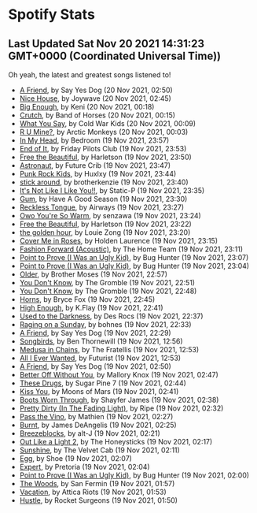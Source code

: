 
# Spotify Stats
## Last Updated Sat Nov 20 2021 14:31:23 GMT+0000 (Coordinated Universal Time))

Oh yeah, the latest and greatest songs listened to!

- [A Friend](https://www.last.fm/music/Say+Yes+Dog/_/A+Friend), by Say Yes Dog (20 Nov 2021, 02:50)
- [Nice House](https://www.last.fm/music/Joywave/_/Nice+House), by Joywave (20 Nov 2021, 02:45)
- [Big Enough](https://www.last.fm/music/Keni/_/Big+Enough), by Keni (20 Nov 2021, 00:18)
- [Crutch](https://www.last.fm/music/Band+of+Horses/_/Crutch), by Band of Horses (20 Nov 2021, 00:15)
- [What You Say](https://www.last.fm/music/Cold+War+Kids/_/What+You+Say), by Cold War Kids (20 Nov 2021, 00:09)
- [R U Mine?](https://www.last.fm/music/Arctic+Monkeys/_/R+U+Mine%3F), by Arctic Monkeys (20 Nov 2021, 00:03)
- [In My Head](https://www.last.fm/music/Bedroom/_/In+My+Head), by Bedroom (19 Nov 2021, 23:57)
- [End of It](https://www.last.fm/music/Friday+Pilots+Club/_/End+of+It), by Friday Pilots Club (19 Nov 2021, 23:53)
- [Free the Beautiful](https://www.last.fm/music/Harletson/_/Free+the+Beautiful), by Harletson (19 Nov 2021, 23:50)
- [Astronaut](https://www.last.fm/music/Future+Crib/_/Astronaut), by Future Crib (19 Nov 2021, 23:47)
- [Punk Rock Kids](https://www.last.fm/music/Huxlxy/_/Punk+Rock+Kids), by Huxlxy (19 Nov 2021, 23:44)
- [stick around](https://www.last.fm/music/brotherkenzie/_/stick+around), by brotherkenzie (19 Nov 2021, 23:40)
- [It's Not Like I Like You!!](https://www.last.fm/music/Static-P/_/It%27s+Not+Like+I+Like+You!!), by Static-P (19 Nov 2021, 23:35)
- [Gum](https://www.last.fm/music/Have+A+Good+Season/_/Gum), by Have A Good Season (19 Nov 2021, 23:30)
- [Reckless Tongue](https://www.last.fm/music/Airways/_/Reckless+Tongue), by Airways (19 Nov 2021, 23:27)
- [Owo You're So Warm](https://www.last.fm/music/senzawa/_/Owo+You%27re+So+Warm), by senzawa (19 Nov 2021, 23:24)
- [Free the Beautiful](https://www.last.fm/music/Harletson/_/Free+the+Beautiful), by Harletson (19 Nov 2021, 23:22)
- [the golden hour](https://www.last.fm/music/Louie+Zong/_/the+golden+hour), by Louie Zong (19 Nov 2021, 23:20)
- [Cover Me in Roses](https://www.last.fm/music/Holden+Laurence/_/Cover+Me+in+Roses), by Holden Laurence (19 Nov 2021, 23:15)
- [Fashion Forward (Acoustic)](https://www.last.fm/music/The+Home+Team/_/Fashion+Forward+(Acoustic)), by The Home Team (19 Nov 2021, 23:11)
- [Point to Prove (I Was an Ugly Kid)](https://www.last.fm/music/Bug+Hunter/_/Point+to+Prove+(I+Was+an+Ugly+Kid)), by Bug Hunter (19 Nov 2021, 23:07)
- [Point to Prove (I Was an Ugly Kid)](https://www.last.fm/music/Bug+Hunter/_/Point+to+Prove+(I+Was+an+Ugly+Kid)), by Bug Hunter (19 Nov 2021, 23:04)
- [Older](https://www.last.fm/music/Brother+Moses/_/Older), by Brother Moses (19 Nov 2021, 22:57)
- [You Don't Know](https://www.last.fm/music/The+Gromble/_/You+Don%27t+Know), by The Gromble (19 Nov 2021, 22:51)
- [You Don't Know](https://www.last.fm/music/The+Gromble/_/You+Don%27t+Know), by The Gromble (19 Nov 2021, 22:48)
- [Horns](https://www.last.fm/music/Bryce+Fox/_/Horns), by Bryce Fox (19 Nov 2021, 22:45)
- [High Enough](https://www.last.fm/music/K.Flay/_/High+Enough), by K.Flay (19 Nov 2021, 22:41)
- [Used to the Darkness](https://www.last.fm/music/Des+Rocs/_/Used+to+the+Darkness), by Des Rocs (19 Nov 2021, 22:37)
- [Raging on a Sunday](https://www.last.fm/music/bohnes/_/Raging+on+a+Sunday), by bohnes (19 Nov 2021, 22:33)
- [A Friend](https://www.last.fm/music/Say+Yes+Dog/_/A+Friend), by Say Yes Dog (19 Nov 2021, 22:29)
- [Songbirds](https://www.last.fm/music/Ben+Thornewill/_/Songbirds), by Ben Thornewill (19 Nov 2021, 12:56)
- [Medusa in Chains](https://www.last.fm/music/The+Fratellis/_/Medusa+in+Chains), by The Fratellis (19 Nov 2021, 12:53)
- [All I Ever Wanted](https://www.last.fm/music/Futurist/_/All+I+Ever+Wanted), by Futurist (19 Nov 2021, 12:53)
- [A Friend](https://www.last.fm/music/Say+Yes+Dog/_/A+Friend), by Say Yes Dog (19 Nov 2021, 02:50)
- [Better Off Without You](https://www.last.fm/music/Mallory+Knox/_/Better+Off+Without+You), by Mallory Knox (19 Nov 2021, 02:47)
- [These Drugs](https://www.last.fm/music/Sugar+Pine+7/_/These+Drugs), by Sugar Pine 7 (19 Nov 2021, 02:44)
- [Kiss You](https://www.last.fm/music/Moons+of+Mars/_/Kiss+You), by Moons of Mars (19 Nov 2021, 02:41)
- [Boots Worn Through](https://www.last.fm/music/Shayfer+James/_/Boots+Worn+Through), by Shayfer James (19 Nov 2021, 02:38)
- [Pretty Dirty (In The Fading Light)](https://www.last.fm/music/Ripe/_/Pretty+Dirty+(In+The+Fading+Light)), by Ripe (19 Nov 2021, 02:32)
- [Pass the Vino](https://www.last.fm/music/Mathien/_/Pass+the+Vino), by Mathien (19 Nov 2021, 02:27)
- [Burnt](https://www.last.fm/music/James+DeAngelis/_/Burnt), by James DeAngelis (19 Nov 2021, 02:25)
- [Breezeblocks](https://www.last.fm/music/alt-J/_/Breezeblocks), by alt-J (19 Nov 2021, 02:21)
- [Out Like a Light 2](https://www.last.fm/music/The+Honeysticks/_/Out+Like+a+Light+2), by The Honeysticks (19 Nov 2021, 02:17)
- [Sunshine](https://www.last.fm/music/The+Velvet+Cab/_/Sunshine), by The Velvet Cab (19 Nov 2021, 02:11)
- [Egg](https://www.last.fm/music/Shoe/_/Egg), by Shoe (19 Nov 2021, 02:07)
- [Expert](https://www.last.fm/music/Pretoria/_/Expert), by Pretoria (19 Nov 2021, 02:04)
- [Point to Prove (I Was an Ugly Kid)](https://www.last.fm/music/Bug+Hunter/_/Point+to+Prove+(I+Was+an+Ugly+Kid)), by Bug Hunter (19 Nov 2021, 02:00)
- [The Woods](https://www.last.fm/music/San+Fermin/_/The+Woods), by San Fermin (19 Nov 2021, 01:57)
- [Vacation](https://www.last.fm/music/Attica+Riots/_/Vacation), by Attica Riots (19 Nov 2021, 01:53)
- [Hustle](https://www.last.fm/music/Rocket+Surgeons/_/Hustle), by Rocket Surgeons (19 Nov 2021, 01:50)
